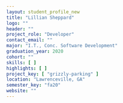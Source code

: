 ```yaml
---
layout: student_profile_new
title: "Lillian Sheppard"
logo: ""
header: ""
project_role: "Developer"
contact_email: ""
major: "I.T., Conc. Software Development"
graduation_year: 2020
cohort: ""
skills: [ ]
highlights: [ ]
project_key: [ "grizzly-parking" ]
location: "Lawrenceville, GA"
semester_key: "fa20"
website: ""
---
```

